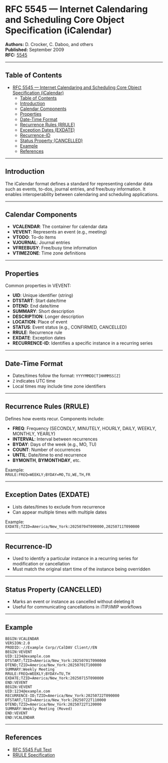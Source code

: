 # RFC 5545 — Internet Calendaring and Scheduling Core Object Specification (iCalendar)

**Authors:** D. Crocker, C. Daboo, and others  
**Published:** September 2009  
**RFC:** [5545](https://tools.ietf.org/html/rfc5545)

---

## Table of Contents

- [RFC 5545 — Internet Calendaring and Scheduling Core Object Specification (iCalendar)](#rfc-5545--internet-calendaring-and-scheduling-core-object-specification-icalendar)
  - [Table of Contents](#table-of-contents)
  - [Introduction](#introduction)
  - [Calendar Components](#calendar-components)
  - [Properties](#properties)
  - [Date-Time Format](#date-time-format)
  - [Recurrence Rules (RRULE)](#recurrence-rules-rrule)
  - [Exception Dates (EXDATE)](#exception-dates-exdate)
  - [Recurrence-ID](#recurrence-id)
  - [Status Property (CANCELLED)](#status-property-cancelled)
  - [Example](#example)
  - [References](#references)

---

## Introduction

The iCalendar format defines a standard for representing calendar data such as events, to-dos, journal entries, and free/busy information. It enables interoperability between calendaring and scheduling applications.

---

## Calendar Components

- **VCALENDAR**: The container for calendar data  
- **VEVENT**: Represents an event (e.g., meeting)  
- **VTODO**: To-do items  
- **VJOURNAL**: Journal entries  
- **VFREEBUSY**: Free/busy time information  
- **VTIMEZONE**: Time zone definitions

---

## Properties

Common properties in VEVENT:

- **UID**: Unique identifier (string)  
- **DTSTART**: Start date/time  
- **DTEND**: End date/time  
- **SUMMARY**: Short description  
- **DESCRIPTION**: Longer description  
- **LOCATION**: Place of event  
- **STATUS**: Event status (e.g., CONFIRMED, CANCELLED)  
- **RRULE**: Recurrence rule  
- **EXDATE**: Exception dates  
- **RECURRENCE-ID**: Identifies a specific instance in a recurring series

---

## Date-Time Format

- Dates/times follow the format: `YYYYMMDD[T]HHMMSS[Z]`  
- `Z` indicates UTC time  
- Local times may include time zone identifiers

---

## Recurrence Rules (RRULE)

Defines how events recur. Components include:

- **FREQ**: Frequency (SECONDLY, MINUTELY, HOURLY, DAILY, WEEKLY, MONTHLY, YEARLY)  
- **INTERVAL**: Interval between recurrences  
- **BYDAY**: Days of the week (e.g., MO, TU)  
- **COUNT**: Number of occurrences  
- **UNTIL**: Date/time to end recurrence  
- **BYMONTH**, **BYMONTHDAY**, etc.

Example:  
`RRULE:FREQ=WEEKLY;BYDAY=MO,TU,WE,TH,FR`

---

## Exception Dates (EXDATE)

- Lists dates/times to exclude from recurrence  
- Can appear multiple times with multiple dates

Example:  
`EXDATE;TZID=America/New_York:20250704T090000,20250711T090000`

---

## Recurrence-ID

- Used to identify a particular instance in a recurring series for modification or cancellation  
- Must match the original start time of the instance being overridden

---

## Status Property (CANCELLED)

- Marks an event or instance as cancelled without deleting it  
- Useful for communicating cancellations in iTIP/iMIP workflows

---

## Example

```ical
BEGIN:VCALENDAR
VERSION:2.0
PRODID:-//Example Corp//CalDAV Client//EN
BEGIN:VEVENT
UID:1234@example.com
DTSTART;TZID=America/New_York:20250701T090000
DTEND;TZID=America/New_York:20250701T100000
SUMMARY:Weekly Meeting
RRULE:FREQ=WEEKLY;BYDAY=TU,TH
EXDATE;TZID=America/New_York:20250715T090000
END:VEVENT
BEGIN:VEVENT
UID:1234@example.com
RECURRENCE-ID;TZID=America/New_York:20250722T090000
DTSTART;TZID=America/New_York:20250722T110000
DTEND;TZID=America/New_York:20250722T120000
SUMMARY:Weekly Meeting (Moved)
END:VEVENT
END:VCALENDAR
```

---

## References

- [RFC 5545 Full Text](https://tools.ietf.org/html/rfc5545)  
- [RRULE Specification](https://icalendar.org/iCalendar-RFC-5545/3-8-5-3-recurrence-rule.html)
